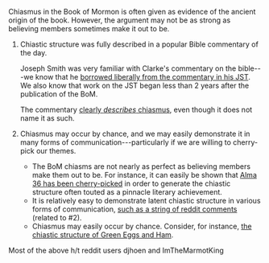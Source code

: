
Chiasmus in the Book of Mormon is often given as evidence of the ancient origin of the book.  However, the argument may not be as strong as believing members sometimes make it out to be.

1. Chiastic structure was fully described in a popular Bible commentary of the day.

    Joseph Smith was very familiar with Clarke's commentary on the bible---we know that he [borrowed liberally from the commentary in his JST](http://jur.byu.edu/?p=21296).  We also know that work on the JST began less than 2 years after the publication of the BoM.
    
    The commentary [clearly _describes_ chiasmus](https://www.reddit.com/r/mormon/comments/81ysu1/chiasmus_proof_of_antiquity_or_red_herring/), even though it does not name it as such.

2. Chiasmus may occur by chance, and we may easily demonstrate it in many forms of communication---particularly if we are willing to cherry-pick our themes.

    * The BoM chiasms are not nearly as perfect as believing members make them out to be.  For instance, it can easily be shown that [Alma 36 has been cherry-picked](https://dialoguejournal.com/wp-content/uploads/sbi/articles/Dialogue_V38N04_105.pdf) in order to generate the chiastic structure often touted as a pinnacle literary achievement.
    * It is relatively easy to demonstrate latent chiastic structure in various forms of communication, [such as a string of reddit comments](https://np.reddit.com/r/mormon/comments/65k95j/im_glad_that_fairmormon_exists_the_fairmormon/dh3lad0/) (related to #2).
    * Chiasmus may easily occur by chance.  Consider, for instance, [the chiastic structure of Green Eggs and Ham](https://www.dialoguejournal.com/wp-content/uploads/sbi/articles/Dialogue_V33N04_173.pdf).

Most of the above h/t reddit users djhoen and ImTheMarmotKing
